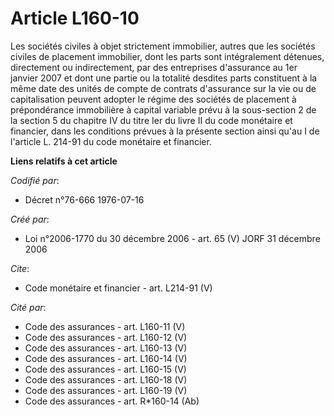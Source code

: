 # Article L160-10

Les sociétés civiles à objet strictement immobilier, autres que les sociétés civiles de placement immobilier, dont les parts
sont intégralement détenues, directement ou indirectement, par des entreprises d'assurance au 1er janvier 2007 et dont une
partie ou la totalité desdites parts constituent à la même date des unités de compte de contrats d'assurance sur la vie ou de
capitalisation peuvent adopter le régime des sociétés de placement à prépondérance immobilière à capital variable prévu à la
sous-section 2 de la section 5 du chapitre IV du titre Ier du livre II du code monétaire et financier, dans les conditions
prévues à la présente section ainsi qu'au I de l'article L. 214-91 du code monétaire et financier.

**Liens relatifs à cet article**

_Codifié par_:

  - Décret n°76-666 1976-07-16

_Créé par_:

  - Loi n°2006-1770 du 30 décembre 2006 - art. 65 (V) JORF 31 décembre 2006

_Cite_:

  - Code monétaire et financier - art. L214-91 (V)

_Cité par_:

  - Code des assurances - art. L160-11 (V)
  - Code des assurances - art. L160-12 (V)
  - Code des assurances - art. L160-13 (V)
  - Code des assurances - art. L160-14 (V)
  - Code des assurances - art. L160-15 (V)
  - Code des assurances - art. L160-18 (V)
  - Code des assurances - art. L160-19 (V)
  - Code des assurances - art. R*160-14 (Ab)
